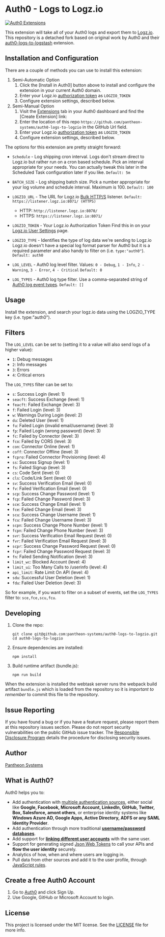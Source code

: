 # Auth0 - Logs to Logz.io

[![Auth0 Extensions](http://cdn.auth0.com/extensions/assets/badge.svg)](https://sandbox.it.auth0.com/api/run/auth0-extensions/extensions-badge?webtask_no_cache=1)

This extension will take all of your Auth0 logs and export them to [Logz.io](https://logz.io).
This repository is a detached fork based on original work by Auth0 and their [auth0-logs-to-logstash](https://github.com/auth0/auth0-logs-to-logstash) extension.

## Installation and Configuration
There are a couple of methods you can use to install this extension:

1. Semi-Automatic Option
   1. Click the [Install in Auth0] button above to install and configure the extension in your current Auth0 domain.
   1. Enter your Logz.io [authorization token](https://app.logz.io/#/dashboard/account/) as `LOGZIO_TOKEN` 
   1. Configure extension settings, described below.
1. Semi-Manual Option
   1. Visit the [Extensions](https://manage.auth0.com/#/extensions) tab in your Auth0 dashboard and find the [Create Extension] link:
   1. Enter the location of this repo `https://github.com/pantheon-systems/auth0-logs-to-logzio` in the GitHub Url field.
   1. Enter your Logz.io [authorization token](https://app.logz.io/#/dashboard/account/) as `LOGZIO_TOKEN` 
   1. Configure extension settings, described below.

The options for this extension are pretty straight forward:

- `Schedule` - Log shipping cron interval.
  Logs don't stream direct to Logz.io but rather run on a cron based schedule. Pick an interval appropriate for your needs.
  You can actually tweak this later in the Scheduled Task configuration later if you like.
  `Default: 5m`

- `BATCH_SIZE` - Log shipping batch size.
  Pick a number appropriate for your log volume and schedule interval. Maximum is 100.
  `Default: 100`

- `LOGZIO_URL` - The URL for Logz.io [Bulk HTTP/S](https://app.logz.io/#/dashboard/data-sources/Bulk-HTTPS) listener.
  `Default: https://listener.logz.io:8071/ (HTTPS)`
  - HTTP: `http://listener.logz.io:8070/`
  - HTTPS: `https://listener.logz.io:8071/`

- `LOGZIO_TOKEN` - Your Logz.io Authorization Token
  Find this in on your [Logz.io User Settings](https://app.logz.io/#/dashboard/account/) page.

- `LOGZIO_TYPE` - Identifies the type of log data we're sending to Logz.io
  Logz.io doesn't have a special log format parser for Auth0 but it is a required parameter and also handy to filter on (i.e. `type:"auth0"`).
  `Default: auth0`

- `LOG_LEVEL` - Auth0 log level filter.
  Values: `0 - Debug`, `1 - Info`, `2 - Warning`, `3 - Error`, `4 - Critical`
  `Default: 0`


- `LOG_TYPES` - Auth0 log type filter.
  Use a comma-separated string of [Auth0 log event types](https://auth0.com/docs/logs).
  `Default: []`

## Usage

Install the extension, and search your logz.io data using the LOGZIO_TYPE key (i.e. type:"auth0").


## Filters

The `LOG_LEVEL` can be set to (setting it to a value will also send logs of a higher value):

 - `1`: Debug messages
 - `2`: Info messages
 - `3`: Errors
 - `4`: Critical errors

The `LOG_TYPES` filter can be set to:

- `s`: Success Login (level: 1)
- `seacft`: Success Exchange (level: 1)
- `feacft`: Failed Exchange (level: 3)
- `f`: Failed Login (level: 3)
- `w`: Warnings During Login (level: 2)
- `du`: Deleted User (level: 1)
- `fu`: Failed Login (invalid email/username) (level: 3)
- `fp`: Failed Login (wrong password) (level: 3)
- `fc`: Failed by Connector (level: 3)
- `fco`: Failed by CORS (level: 3)
- `con`: Connector Online (level: 1)
- `coff`: Connector Offline (level: 3)
- `fcpro`: Failed Connector Provisioning (level: 4)
- `ss`: Success Signup (level: 1)
- `fs`: Failed Signup (level: 3)
- `cs`: Code Sent (level: 0)
- `cls`: Code/Link Sent (level: 0)
- `sv`: Success Verification Email (level: 0)
- `fv`: Failed Verification Email (level: 0)
- `scp`: Success Change Password (level: 1)
- `fcp`: Failed Change Password (level: 3)
- `sce`: Success Change Email (level: 1)
- `fce`: Failed Change Email (level: 3)
- `scu`: Success Change Username (level: 1)
- `fcu`: Failed Change Username (level: 3)
- `scpn`: Success Change Phone Number (level: 1)
- `fcpn`: Failed Change Phone Number (level: 3)
- `svr`: Success Verification Email Request (level: 0)
- `fvr`: Failed Verification Email Request (level: 3)
- `scpr`: Success Change Password Request (level: 0)
- `fcpr`: Failed Change Password Request (level: 3)
- `fn`: Failed Sending Notification (level: 3)
- `limit_wc`: Blocked Account (level: 4)
- `limit_ui`: Too Many Calls to /userinfo (level: 4)
- `api_limit`: Rate Limit On API (level: 4)
- `sdu`: Successful User Deletion (level: 1)
- `fdu`: Failed User Deletion (level: 3)

So for example, if you want to filter on a subset of events, set the `LOG_TYPES` filter to: `sce,fce,scu,fcu`.


## Developing
1. Clone the repo:

   ```
   git clone git@github.com:pantheon-systems/auth0-logs-to-logzio.git
   cd auth0-logs-to-logzio
   ```

1. Ensure dependencies are installed:

   ```
   npm install
   ```

1. Build runtime artifact (bundle.js):

   ```
   npm run build
   ```

When the extension is installed the webtask server runs the webpack build artifact `bundle.js` which is loaded from the repository so it is *important to remember* to commit this file to the repository.

## Issue Reporting

If you have found a bug or if you have a feature request, please report them at this repository issues section. Please do not report security vulnerabilities on the public GitHub issue tracker. The [Responsible Disclosure Program](https://auth0.com/whitehat) details the procedure for disclosing security issues.


## Author

[Pantheon Systems](https://pantheon.io)


## What is Auth0?

Auth0 helps you to:

* Add authentication with [multiple authentication sources](https://docs.auth0.com/identityproviders), either social like **Google, Facebook, Microsoft Account, LinkedIn, GitHub, Twitter, Box, Salesforce, amont others**, or enterprise identity systems like **Windows Azure AD, Google Apps, Active Directory, ADFS or any SAML Identity Provider**.
* Add authentication through more traditional **[username/password databases](https://docs.auth0.com/mysql-connection-tutorial)**.
* Add support for **[linking different user accounts](https://docs.auth0.com/link-accounts)** with the same user.
* Support for generating signed [Json Web Tokens](https://docs.auth0.com/jwt) to call your APIs and **flow the user identity** securely.
* Analytics of how, when and where users are logging in.
* Pull data from other sources and add it to the user profile, through [JavaScript rules](https://docs.auth0.com/rules).


## Create a free Auth0 Account

1. Go to [Auth0](https://auth0.com) and click Sign Up.
2. Use Google, GitHub or Microsoft Account to login.


## License

This project is licensed under the MIT license. See the [LICENSE](LICENSE) file for more info.
